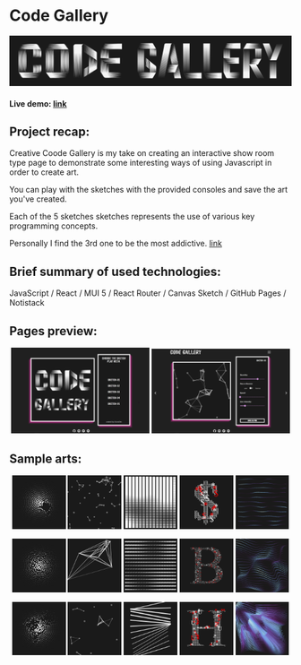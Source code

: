 # Code Gallery

<img alt="logo"  src="./ReadmeFiles/logo.png">

#### Live demo: [link](https://0xleodev.github.io/Code-Gallery/)

## Project recap:

Creative Coode Gallery is my take on creating an interactive show room type page to demonstrate some interesting ways of using Javascript in order to create art.

You can play with the sketches with the provided consoles and save the art you've created.

Each of the 5 sketches sketches represents the use of various key programming concepts.

Personally I find the 3rd one to be the most addictive. [link](https://0xleodev.github.io/Code-Gallery/#/sketch-03)

## Brief summary of used technologies:

JavaScript / React / MUI 5 / React Router / Canvas Sketch / GitHub Pages / Notistack

## Pages preview:

<p align="center">
<img alt="page sample 1"  src="./ReadmeFiles/page(1).png" width="49%">
<img alt="page sample 2"  src="./ReadmeFiles/page(2).png" width="49%">
</p>

## Sample arts:

<p align="center">
<img alt="sample 1"  src="./ReadmeFiles/sample(1).png" width="19%">
<img alt="sample 4"  src="./ReadmeFiles/sample(4).png" width="19%">
<img alt="sample 7"  src="./ReadmeFiles/sample(7).png" width="19%">
<img alt="sample 10"  src="./ReadmeFiles/sample(10).png" width="19%">
<img alt="sample 13"  src="./ReadmeFiles/sample(13).png" width="19%">
</p>
<p align="center">
<img alt="sample 2"  src="./ReadmeFiles/sample(2).png" width="19%">
<img alt="sample 5"  src="./ReadmeFiles/sample(5).png" width="19%">
<img alt="sample 8"  src="./ReadmeFiles/sample(8).png" width="19%">
<img alt="sample 11"  src="./ReadmeFiles/sample(11).png" width="19%">
<img alt="sample 14"  src="./ReadmeFiles/sample(14).png" width="19%">
</p>
<p align="center">
<img alt="sample 3"  src="./ReadmeFiles/sample(3).png" width="19%">
<img alt="sample 6"  src="./ReadmeFiles/sample(6).png" width="19%">
<img alt="sample 9"  src="./ReadmeFiles/sample(9).png" width="19%">
<img alt="sample 12"  src="./ReadmeFiles/sample(12).png" width="19%">
<img alt="sample 15"  src="./ReadmeFiles/sample(15).png" width="19%">
</p>
